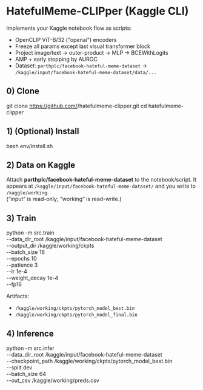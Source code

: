 # HatefulMeme-CLIPper (Kaggle CLI)

Implements your Kaggle notebook flow as scripts:
- OpenCLIP ViT-B/32 ("openai") encoders
- Freeze all params except last visual transformer block
- Project image/text → outer-product → MLP → BCEWithLogits
- AMP + early stopping by AUROC
- Dataset: `parthplc/facebook-hateful-meme-dataset` → `/kaggle/input/facebook-hateful-meme-dataset/data/...`

## 0) Clone
git clone https://github.com/<you>/hatefulmeme-clipper.git
cd hatefulmeme-clipper

## 1) (Optional) Install
bash env/install.sh

## 2) Data on Kaggle
Attach **parthplc/facebook-hateful-meme-dataset** to the notebook/script.
It appears at `/kaggle/input/facebook-hateful-meme-dataset/` and you write to `/kaggle/working`.  
(“input” is read-only; “working” is read-write.) 

## 3) Train
python -m src.train \
  --data_dir_root /kaggle/input/facebook-hateful-meme-dataset \
  --output_dir /kaggle/working/ckpts \
  --batch_size 16 \
  --epochs 10 \
  --patience 3 \
  --lr 1e-4 \
  --weight_decay 1e-4 \
  --fp16

Artifacts:
- `/kaggle/working/ckpts/pytorch_model_best.bin`
- `/kaggle/working/ckpts/pytorch_model_final.bin`

## 4) Inference
python -m src.infer \
  --data_dir_root /kaggle/input/facebook-hateful-meme-dataset \
  --checkpoint_path /kaggle/working/ckpts/pytorch_model_best.bin \
  --split dev \
  --batch_size 64 \
  --out_csv /kaggle/working/preds.csv
